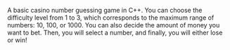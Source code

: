 A basic casino number guessing game in C++.
You can choose the difficulty level from 1 to 3, which corresponds to the maximum range of numbers: 10, 100, or 1000.
You can also decide the amount of money you want to bet. 
Then, you will select a number, and finally, you will either lose or win!
